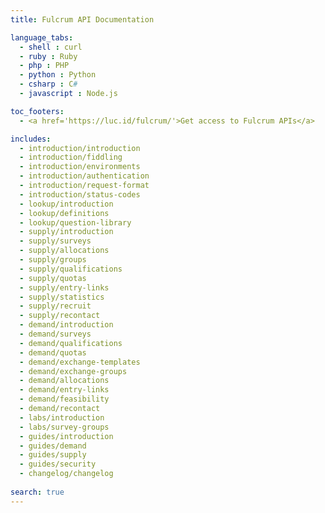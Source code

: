 ```yaml
---
title: Fulcrum API Documentation

language_tabs:
  - shell : curl
  - ruby : Ruby
  - php : PHP
  - python : Python
  - csharp : C#
  - javascript : Node.js

toc_footers:
  - <a href='https://luc.id/fulcrum/'>Get access to Fulcrum APIs</a>

includes:
  - introduction/introduction
  - introduction/fiddling
  - introduction/environments
  - introduction/authentication
  - introduction/request-format
  - introduction/status-codes
  - lookup/introduction
  - lookup/definitions
  - lookup/question-library
  - supply/introduction
  - supply/surveys
  - supply/allocations
  - supply/groups
  - supply/qualifications
  - supply/quotas
  - supply/entry-links
  - supply/statistics
  - supply/recruit
  - supply/recontact
  - demand/introduction
  - demand/surveys
  - demand/qualifications
  - demand/quotas
  - demand/exchange-templates
  - demand/exchange-groups
  - demand/allocations
  - demand/entry-links
  - demand/feasibility
  - demand/recontact
  - labs/introduction
  - labs/survey-groups
  - guides/introduction
  - guides/demand
  - guides/supply
  - guides/security
  - changelog/changelog
  
search: true
---
```

